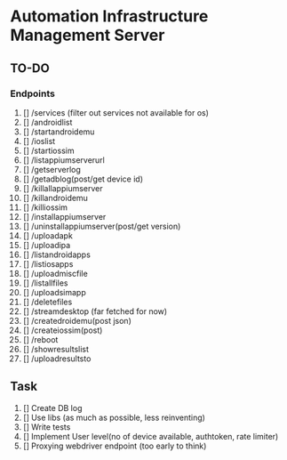 # Automation Infrastructure Management Server

## TO-DO

### Endpoints

1. []  /services (filter out services not available for os)
1. []  /androidlist
1. []  /startandroidemu
1. []  /ioslist
1. []  /startiossim
1. []  /listappiumserverurl
1. []  /getserverlog
1. []  /getadblog(post/get device id)
1. []  /killallappiumserver
1. []  /killandroidemu
1. []  /killiossim
1. []  /installappiumserver
1. []  /uninstallappiumserver(post/get version)
1. []  /uploadapk
1. []  /uploadipa
1. []  /listandroidapps
1. []  /listiosapps
1. []  /uploadmiscfile
1. []  /listallfiles
1. []  /uploadsimapp
1. []  /deletefiles
1. []  /streamdesktop (far fetched for now)
1. []  /createdroidemu(post json)
1. []  /createiossim(post)
1. []  /reboot
1. []  /showresultslist
1. []  /uploadresultsto

## Task

1. []  Create DB log
1. []  Use libs (as much as possible, less reinventing)
1. []  Write tests
1. []  Implement User level(no of device available, authtoken, rate limiter)
1. []  Proxying webdriver endpoint (too early to think)
